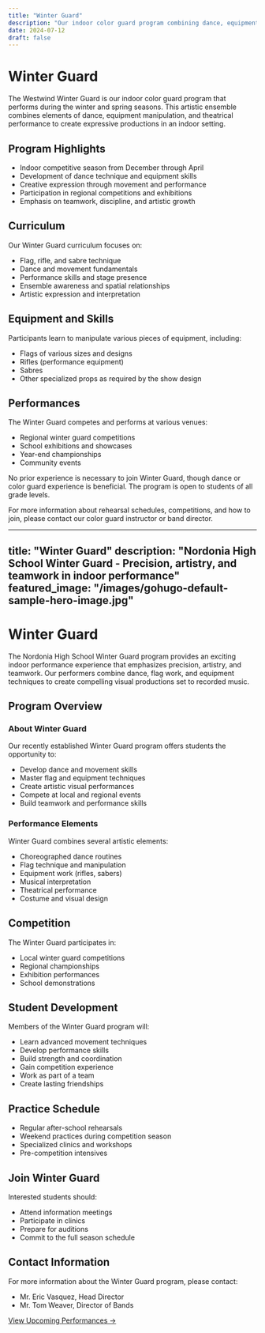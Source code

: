 ```yaml
---
title: "Winter Guard"
description: "Our indoor color guard program combining dance, equipment, and performance art"
date: 2024-07-12
draft: false
---
```


# Winter Guard

The Westwind Winter Guard is our indoor color guard program that performs during the winter and spring seasons. This artistic ensemble combines elements of dance, equipment manipulation, and theatrical performance to create expressive productions in an indoor setting.

## Program Highlights

- Indoor competitive season from December through April
- Development of dance technique and equipment skills
- Creative expression through movement and performance
- Participation in regional competitions and exhibitions
- Emphasis on teamwork, discipline, and artistic growth

## Curriculum

Our Winter Guard curriculum focuses on:

- Flag, rifle, and sabre technique
- Dance and movement fundamentals
- Performance skills and stage presence
- Ensemble awareness and spatial relationships
- Artistic expression and interpretation

## Equipment and Skills

Participants learn to manipulate various pieces of equipment, including:

- Flags of various sizes and designs
- Rifles (performance equipment)
- Sabres
- Other specialized props as required by the show design

## Performances

The Winter Guard competes and performs at various venues:

- Regional winter guard competitions
- School exhibitions and showcases
- Year-end championships
- Community events

No prior experience is necessary to join Winter Guard, though dance or color guard experience is beneficial. The program is open to students of all grade levels.

For more information about rehearsal schedules, competitions, and how to join, please contact our color guard instructor or band director.

---
title: "Winter Guard"
description: "Nordonia High School Winter Guard - Precision, artistry, and teamwork in indoor performance"
featured_image: "/images/gohugo-default-sample-hero-image.jpg"
---

# Winter Guard

The Nordonia High School Winter Guard program provides an exciting indoor performance experience that emphasizes precision, artistry, and teamwork. Our performers combine dance, flag work, and equipment techniques to create compelling visual productions set to recorded music.

## Program Overview

### About Winter Guard
Our recently established Winter Guard program offers students the opportunity to:
- Develop dance and movement skills
- Master flag and equipment techniques
- Create artistic visual performances
- Compete at local and regional events
- Build teamwork and performance skills

### Performance Elements
Winter Guard combines several artistic elements:
- Choreographed dance routines
- Flag technique and manipulation
- Equipment work (rifles, sabers)
- Musical interpretation
- Theatrical performance
- Costume and visual design

## Competition
The Winter Guard participates in:
- Local winter guard competitions
- Regional championships
- Exhibition performances
- School demonstrations

## Student Development
Members of the Winter Guard program will:
- Learn advanced movement techniques
- Develop performance skills
- Build strength and coordination
- Gain competition experience
- Work as part of a team
- Create lasting friendships

## Practice Schedule
- Regular after-school rehearsals
- Weekend practices during competition season
- Specialized clinics and workshops
- Pre-competition intensives

## Join Winter Guard
Interested students should:
- Attend information meetings
- Participate in clinics
- Prepare for auditions
- Commit to the full season schedule

## Contact Information
For more information about the Winter Guard program, please contact:
- Mr. Eric Vasquez, Head Director
- Mr. Tom Weaver, Director of Bands

[View Upcoming Performances →](/calendar)


